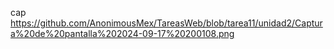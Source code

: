 cap https://github.com/AnonimousMex/TareasWeb/blob/tarea11/unidad2/Captura%20de%20pantalla%202024-09-17%20200108.png
